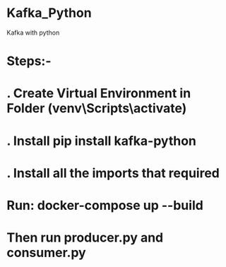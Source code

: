 # Kafka_Python
Kafka with python

# Steps:-
# . Create Virtual Environment in Folder (venv\Scripts\activate)
# . Install pip install kafka-python
# . Install all the imports that required

# Run: docker-compose up --build
# Then run producer.py and consumer.py
